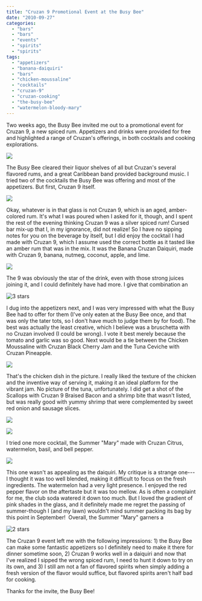 ```yaml
---
title: "Cruzan 9 Promotional Event at the Busy Bee"
date: "2010-09-27"
categories: 
  - "bars"
  - "bars"
  - "events"
  - "spirits"
  - "spirits"
tags: 
  - "appetizers"
  - "banana-daiquiri"
  - "bars"
  - "chicken-moussaline"
  - "cocktails"
  - "cruzan-9"
  - "cruzan-cooking"
  - "the-busy-bee"
  - "watermelon-bloody-mary"
---
```


Two weeks ago, the Busy Bee invited me out to a promotional event for Cruzan 9, a new spiced rum. Appetizers and drinks were provided for free and highlighted a range of Cruzan's offerings, in both cocktails and cooking explorations.

![](http://www.thegourmez.com/gourmez/photos/cruzan02.JPG)

The Busy Bee cleared their liquor shelves of all but Cruzan's several flavored rums, and a great Caribbean band provided background music. I tried two of the cocktails the Busy Bee was offering and most of the appetizers. But first, Cruzan 9 itself.

![](http://www.thegourmez.com/gourmez/photos/cruzan09.JPG)

Okay, whatever is in that glass is not Cruzan 9, which is an aged, amber-colored rum. It's what I was poured when I asked for it, though, and I spent the rest of the evening thinking Cruzan 9 was a silver spiced rum! Cursed bar mix-up that I, in my ignorance, did not realize! So I have no sipping notes for you on the beverage by itself, but I did enjoy the cocktail I had made with Cruzan 9, which I assume used the correct bottle as it tasted like an amber rum that was in the mix. It was the Banana Cruzan Daiquiri, made with Cruzan 9, banana, nutmeg, coconut, apple, and lime.

![](http://www.thegourmez.com/gourmez/photos/cruzan01.JPG)

The 9 was obviously the star of the drink, even with those strong juices joining it, and I could definitely have had more. I give that combination an

![3 stars](http://s3.amazonaws.com/thegourmez-wpmedia/2009/02/rating_avocado1.gif "rating_avocado1")

I dug into the appetizers next, and I was very impressed with what the Busy Bee had to offer for them (I've only eaten at the Busy Bee once, and that was only the tater tots, so I don't have much to judge them by for food). The best was actually the least creative, which I believe was a bruschetta with no Cruzan involved (I could be wrong). I vote it best merely because the tomato and garlic was so good. Next would be a tie between the Chicken Moussaline with Cruzan Black Cherry Jam and the Tuna Ceviche with Cruzan Pineapple.

![](http://www.thegourmez.com/gourmez/photos/cruzan04.JPG)

That's the chicken dish in the picture. I really liked the texture of the chicken and the inventive way of serving it, making it an ideal platform for the vibrant jam. No picture of the tuna, unfortunately. I did get a shot of the Scallops with Cruzan 9 Braised Bacon and a shrimp bite that wasn't listed, but was really good with yummy shrimp that were complemented by sweet red onion and sausage slices.

![](http://www.thegourmez.com/gourmez/photos/cruzan11.JPG)

![](http://www.thegourmez.com/gourmez/photos/cruzan03.JPG)

I tried one more cocktail, the Summer "Mary" made with Cruzan Citrus, watermelon, basil, and bell pepper.

![](http://www.thegourmez.com/gourmez/photos/cruzan08.JPG)

This one wasn't as appealing as the daiquiri. My critique is a strange one---I thought it was too well blended, making it difficult to focus on the fresh ingredients. The watermelon had a very light presence. I enjoyed the red pepper flavor on the aftertaste but it was too mellow. As is often a complaint for me, the club soda watered it down too much. But I loved the gradient of pink shades in the glass, and it definitely made me regret the passing of summer-though I (and my lawn) wouldn't mind summer packing its bag by this point in September!  Overall, the Summer "Mary" garners a

![2 stars](http://s3.amazonaws.com/thegourmez-wpmedia/2009/02/rating_chicken11.gif "rating_chicken11")

The Cruzan 9 event left me with the following impressions: 1) the Busy Bee can make some fantastic appetizers so I definitely need to make it there for dinner sometime soon, 2) Cruzan 9 works well in a daiquiri and now that I've realized I sipped the wrong spiced rum, I need to hunt it down to try on its own, and 3) I still am not a fan of flavored spirits when simply adding a fresh version of the flavor would suffice, but flavored spirits aren't half bad for cooking.

Thanks for the invite, the Busy Bee!
